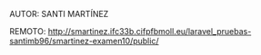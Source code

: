 AUTOR: SANTI MARTÍNEZ

REMOTO: http://smartinez.ifc33b.cifpfbmoll.eu/laravel_pruebas-santimb96/smartinez-examen10/public/


